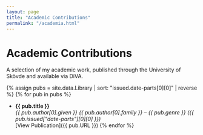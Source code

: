 ```yaml
---
layout: page
title: "Academic Contributions"
permalink: "/academia.html"
---
```


<h1>Academic Contributions</h1>
<p>A selection of my academic work, published through the University of Skövde and available via DiVA.</p>



{% assign pubs = site.data.Library | sort: "issued.date-parts[0][0]" | reverse %}
{% for pub in pubs %}
- **{{ pub.title }}**  
  _{{ pub.author[0].given }} {{ pub.author[0].family }} – {{ pub.genre }} ({{ pub.issued["date-parts"][0][0] }})_  
  [View Publication]({{ pub.URL }})
{% endfor %}
